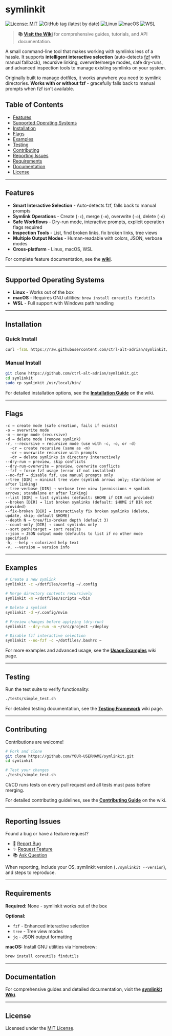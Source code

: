 # symlinkit

[![License: MIT](https://img.shields.io/badge/License-MIT-yellow.svg)](LICENSE)
![GitHub tag (latest by date)](https://img.shields.io/github/v/tag/ctrl-alt-adrian/symlinkit)
![Linux](https://img.shields.io/badge/OS-Linux-green?logo=linux)
![macOS](https://img.shields.io/badge/OS-macOS-lightgrey?logo=apple)
![WSL](https://img.shields.io/badge/OS-WSL-blue?logo=windows)

> **📚 [Visit the Wiki](https://github.com/ctrl-alt-adrian/symlinkit/wiki)** for comprehensive guides, tutorials, and API documentation.

A small command-line tool that makes working with symlinks less of a hassle.
It supports **intelligent interactive selection** (auto-detects [fzf](https://github.com/junegunn/fzf) with manual fallback), recursive linking, overwrite/merge modes, safe dry-runs, and advanced inspection tools to manage existing symlinks on your system.

Originally built to manage dotfiles, it works anywhere you need to symlink directories. **Works with or without fzf** - gracefully falls back to manual prompts when fzf isn't available.

## Table of Contents

- [Features](#features)
- [Supported Operating Systems](#supported-operating-systems)
- [Installation](#installation)
- [Flags](#flags)
- [Examples](#examples)
- [Testing](#testing)
- [Contributing](#contributing)
- [Reporting Issues](#reporting-issues)
- [Requirements](#requirements)
- [Documentation](#documentation)
- [License](#license)

---

## Features

- **Smart Interactive Selection** - Auto-detects fzf, falls back to manual prompts
- **Symlink Operations** - Create (`-c`), merge (`-m`), overwrite (`-o`), delete (`-d`)
- **Safe Workflows** - Dry-run mode, interactive prompts, explicit operation flags required
- **Inspection Tools** - List, find broken links, fix broken links, tree views
- **Multiple Output Modes** - Human-readable with colors, JSON, verbose modes
- **Cross-platform** - Linux, macOS, WSL

For complete feature documentation, see the **[wiki](https://github.com/ctrl-alt-adrian/symlinkit/wiki)**.

---

## Supported Operating Systems

- **Linux** - Works out of the box
- **macOS** - Requires GNU utilities: `brew install coreutils findutils`
- **WSL** - Full support with Windows path handling

---

## Installation

### Quick Install

```bash
curl -fsSL https://raw.githubusercontent.com/ctrl-alt-adrian/symlinkit/main/install.sh | bash
```

### Manual Install

```bash
git clone https://github.com/ctrl-alt-adrian/symlinkit.git
cd symlinkit
sudo cp symlinkit /usr/local/bin/
```

For detailed installation options, see the **[Installation Guide](https://github.com/ctrl-alt-adrian/symlinkit/wiki/Installation)** on the wiki.

---

## Flags

```
-c → create mode (safe creation, fails if exists)
-o → overwrite mode
-m → merge mode (recursive)
-d → delete mode (remove symlink)
-r, --recursive → recursive mode (use with -c, -o, or -d)
  -cr → create recursive (same as -m)
  -or → overwrite recursive with prompts
  -dr → delete symlinks in directory interactively
--dry-run → preview, skip conflicts
--dry-run-overwrite → preview, overwrite conflicts
--fzf → force fzf usage (error if not installed)
--no-fzf → disable fzf, use manual prompts only
--tree [DIR] → minimal tree view (symlink arrows only; standalone or after linking)
--tree-verbose [DIR] → verbose tree view (permissions + symlink arrows; standalone or after linking)
--list [DIR] → list symlinks (default: $HOME if DIR not provided)
--broken [DIR] → list broken symlinks (default: $HOME if DIR not provided)
--fix-broken [DIR] → interactively fix broken symlinks (delete, update, skip; default $HOME)
--depth N → tree/fix-broken depth (default 3)
--count-only [DIR] → count symlinks only
--sort path|target → sort results
--json → JSON output mode (defaults to list if no other mode specified)
-h, --help → colorized help text
-v, --version → version info
```

---

## Examples

```bash
# Create a new symlink
symlinkit -c ~/dotfiles/config ~/.config

# Merge directory contents recursively
symlinkit -m ~/dotfiles/scripts ~/bin

# Delete a symlink
symlinkit -d ~/.config/nvim

# Preview changes before applying (dry-run)
symlinkit --dry-run -m ~/src/project ~/deploy

# Disable fzf interactive selection
symlinkit --no-fzf -c ~/dotfiles/.bashrc ~
```

For more examples and advanced usage, see the **[Usage Examples](https://github.com/ctrl-alt-adrian/symlinkit/wiki/Usage-Examples)** wiki page.

---

## Testing

Run the test suite to verify functionality:

```bash
./tests/simple_test.sh
```

For detailed testing documentation, see the **[Testing Framework](https://github.com/ctrl-alt-adrian/symlinkit/wiki/Testing-Framework)** wiki page.

---

## Contributing

Contributions are welcome!

```bash
# Fork and clone
git clone https://github.com/YOUR-USERNAME/symlinkit.git
cd symlinkit

# Test your changes
./tests/simple_test.sh
```

CI/CD runs tests on every pull request and all tests must pass before merging.

For detailed contributing guidelines, see the **[Contributing Guide](https://github.com/ctrl-alt-adrian/symlinkit/wiki/Contributing)** on the wiki.

---

## Reporting Issues

Found a bug or have a feature request?

- 🐛 [Report Bug](https://github.com/ctrl-alt-adrian/symlinkit/issues/new?labels=bug)
- ✨ [Request Feature](https://github.com/ctrl-alt-adrian/symlinkit/issues/new?labels=enhancement)
- 📚 [Ask Question](https://github.com/ctrl-alt-adrian/symlinkit/discussions)

When reporting, include your OS, symlinkit version (`./symlinkit --version`), and steps to reproduce.

---

## Requirements

**Required:** None - symlinkit works out of the box

**Optional:**
- `fzf` - Enhanced interactive selection
- `tree` - Tree view modes
- `jq` - JSON output formatting

**macOS:** Install GNU utilities via Homebrew:
```bash
brew install coreutils findutils
```

---

## Documentation

For comprehensive guides and detailed documentation, visit the **[symlinkit Wiki](https://github.com/ctrl-alt-adrian/symlinkit/wiki)**.

---

## License

Licensed under the [MIT License](LICENSE).
